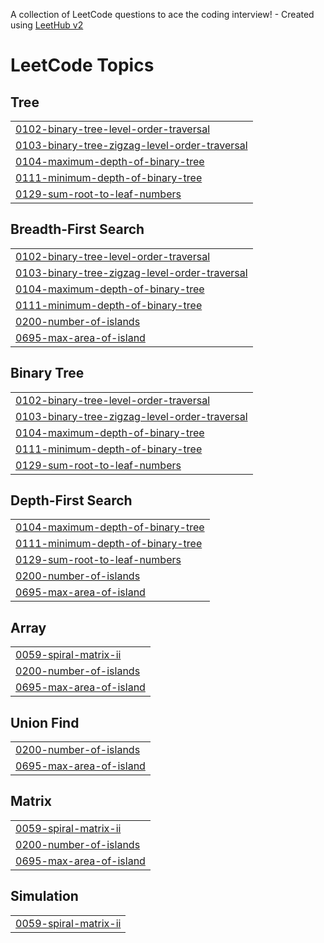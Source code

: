 A collection of LeetCode questions to ace the coding interview! - Created using [LeetHub v2](https://github.com/arunbhardwaj/LeetHub-2.0)
<!---LeetCode Topics Start-->
# LeetCode Topics
## Tree
|  |
| ------- |
| [0102-binary-tree-level-order-traversal](https://github.com/Nitheesh141/Nitheesh141/tree/master/0102-binary-tree-level-order-traversal) |
| [0103-binary-tree-zigzag-level-order-traversal](https://github.com/Nitheesh141/Nitheesh141/tree/master/0103-binary-tree-zigzag-level-order-traversal) |
| [0104-maximum-depth-of-binary-tree](https://github.com/Nitheesh141/Nitheesh141/tree/master/0104-maximum-depth-of-binary-tree) |
| [0111-minimum-depth-of-binary-tree](https://github.com/Nitheesh141/Nitheesh141/tree/master/0111-minimum-depth-of-binary-tree) |
| [0129-sum-root-to-leaf-numbers](https://github.com/Nitheesh141/Nitheesh141/tree/master/0129-sum-root-to-leaf-numbers) |
## Breadth-First Search
|  |
| ------- |
| [0102-binary-tree-level-order-traversal](https://github.com/Nitheesh141/Nitheesh141/tree/master/0102-binary-tree-level-order-traversal) |
| [0103-binary-tree-zigzag-level-order-traversal](https://github.com/Nitheesh141/Nitheesh141/tree/master/0103-binary-tree-zigzag-level-order-traversal) |
| [0104-maximum-depth-of-binary-tree](https://github.com/Nitheesh141/Nitheesh141/tree/master/0104-maximum-depth-of-binary-tree) |
| [0111-minimum-depth-of-binary-tree](https://github.com/Nitheesh141/Nitheesh141/tree/master/0111-minimum-depth-of-binary-tree) |
| [0200-number-of-islands](https://github.com/Nitheesh141/Nitheesh141/tree/master/0200-number-of-islands) |
| [0695-max-area-of-island](https://github.com/Nitheesh141/Nitheesh141/tree/master/0695-max-area-of-island) |
## Binary Tree
|  |
| ------- |
| [0102-binary-tree-level-order-traversal](https://github.com/Nitheesh141/Nitheesh141/tree/master/0102-binary-tree-level-order-traversal) |
| [0103-binary-tree-zigzag-level-order-traversal](https://github.com/Nitheesh141/Nitheesh141/tree/master/0103-binary-tree-zigzag-level-order-traversal) |
| [0104-maximum-depth-of-binary-tree](https://github.com/Nitheesh141/Nitheesh141/tree/master/0104-maximum-depth-of-binary-tree) |
| [0111-minimum-depth-of-binary-tree](https://github.com/Nitheesh141/Nitheesh141/tree/master/0111-minimum-depth-of-binary-tree) |
| [0129-sum-root-to-leaf-numbers](https://github.com/Nitheesh141/Nitheesh141/tree/master/0129-sum-root-to-leaf-numbers) |
## Depth-First Search
|  |
| ------- |
| [0104-maximum-depth-of-binary-tree](https://github.com/Nitheesh141/Nitheesh141/tree/master/0104-maximum-depth-of-binary-tree) |
| [0111-minimum-depth-of-binary-tree](https://github.com/Nitheesh141/Nitheesh141/tree/master/0111-minimum-depth-of-binary-tree) |
| [0129-sum-root-to-leaf-numbers](https://github.com/Nitheesh141/Nitheesh141/tree/master/0129-sum-root-to-leaf-numbers) |
| [0200-number-of-islands](https://github.com/Nitheesh141/Nitheesh141/tree/master/0200-number-of-islands) |
| [0695-max-area-of-island](https://github.com/Nitheesh141/Nitheesh141/tree/master/0695-max-area-of-island) |
## Array
|  |
| ------- |
| [0059-spiral-matrix-ii](https://github.com/Nitheesh141/Nitheesh141/tree/master/0059-spiral-matrix-ii) |
| [0200-number-of-islands](https://github.com/Nitheesh141/Nitheesh141/tree/master/0200-number-of-islands) |
| [0695-max-area-of-island](https://github.com/Nitheesh141/Nitheesh141/tree/master/0695-max-area-of-island) |
## Union Find
|  |
| ------- |
| [0200-number-of-islands](https://github.com/Nitheesh141/Nitheesh141/tree/master/0200-number-of-islands) |
| [0695-max-area-of-island](https://github.com/Nitheesh141/Nitheesh141/tree/master/0695-max-area-of-island) |
## Matrix
|  |
| ------- |
| [0059-spiral-matrix-ii](https://github.com/Nitheesh141/Nitheesh141/tree/master/0059-spiral-matrix-ii) |
| [0200-number-of-islands](https://github.com/Nitheesh141/Nitheesh141/tree/master/0200-number-of-islands) |
| [0695-max-area-of-island](https://github.com/Nitheesh141/Nitheesh141/tree/master/0695-max-area-of-island) |
## Simulation
|  |
| ------- |
| [0059-spiral-matrix-ii](https://github.com/Nitheesh141/Nitheesh141/tree/master/0059-spiral-matrix-ii) |
<!---LeetCode Topics End-->